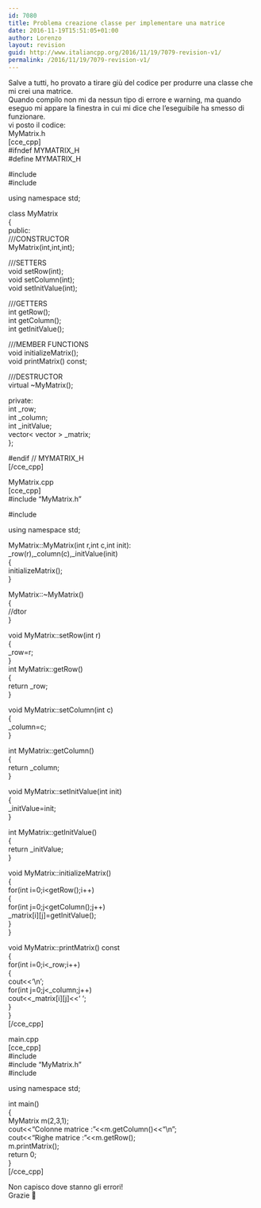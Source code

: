```yaml
---
id: 7080
title: Problema creazione classe per implementare una matrice
date: 2016-11-19T15:51:05+01:00
author: Lorenzo
layout: revision
guid: http://www.italiancpp.org/2016/11/19/7079-revision-v1/
permalink: /2016/11/19/7079-revision-v1/
---
```

Salve a tutti, ho provato a tirare giù del codice per produrre una classe che mi crei una matrice.  
Quando compilo non mi da nessun tipo di errore e warning, ma quando eseguo mi appare la finestra in cui mi dice che l&#8217;eseguibile ha smesso di funzionare.  
vi posto il codice:  
MyMatrix.h  
[cce_cpp]  
#ifndef MYMATRIX_H  
#define MYMATRIX_H

#include <string>  
#include <vector>

using namespace std;

class MyMatrix  
{  
public:  
///CONSTRUCTOR  
MyMatrix(int,int,int);

///SETTERS  
void setRow(int);  
void setColumn(int);  
void setInitValue(int);

///GETTERS  
int getRow();  
int getColumn();  
int getInitValue();

///MEMBER FUNCTIONS  
void initializeMatrix();  
void printMatrix() const;

///DESTRUCTOR  
virtual ~MyMatrix();

private:  
int _row;  
int _column;  
int _initValue;  
vector< vector<int> > _matrix;  
};

#endif // MYMATRIX_H  
[/cce_cpp]

MyMatrix.cpp  
[cce_cpp]  
#include &#8220;MyMatrix.h&#8221;

#include <iostream>

using namespace std;

MyMatrix::MyMatrix(int r,int c,int init):  
\_row(r),\_column(c),_initValue(init)  
{  
initializeMatrix();  
}

MyMatrix::~MyMatrix()  
{  
//dtor  
}

void MyMatrix::setRow(int r)  
{  
_row=r;  
}  
int MyMatrix::getRow()  
{  
return _row;  
}

void MyMatrix::setColumn(int c)  
{  
_column=c;  
}

int MyMatrix::getColumn()  
{  
return _column;  
}

void MyMatrix::setInitValue(int init)  
{  
_initValue=init;  
}

int MyMatrix::getInitValue()  
{  
return _initValue;  
}

void MyMatrix::initializeMatrix()  
{  
for(int i=0;i<getRow();i++)  
{  
for(int j=0;j<getColumn();j++)  
_matrix\[i\]\[j\]=getInitValue();  
}  
}

void MyMatrix::printMatrix() const  
{  
for(int i=0;i<_row;i++)  
{  
cout<<&#8216;\n&#8217;;  
for(int j=0;j<_column;j++)  
cout<<_matrix\[i\]\[j\]<<&#8216; &#8216;;  
}  
}  
[/cce_cpp]

main.cpp  
[cce_cpp]  
#include <iostream>  
#include &#8220;MyMatrix.h&#8221;  
#include <string>

using namespace std;

int main()  
{  
MyMatrix m(2,3,1);  
cout<<&#8220;Colonne matrice :&#8221;<<m.getColumn()<<&#8220;\n&#8221;;  
cout<<&#8220;Righe matrice :&#8221;<<m.getRow();  
m.printMatrix();  
return 0;  
}  
[/cce_cpp]

Non capisco dove stanno gli errori!  
Grazie &#x1f642;